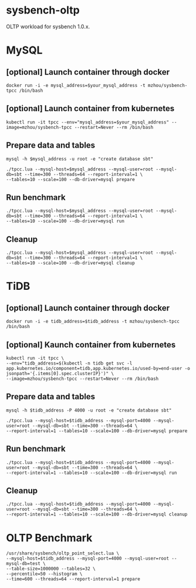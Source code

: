# sysbench-oltp

OLTP workload for sysbench 1.0.x.

# MySQL 

## [optional] Launch container through docker

```
docker run -i -e mysql_address=$your_mysql_address -t mzhou/sysbench-tpcc /bin/bash
```

## [optional] Launch container from kubernetes 

```
kubectl run -it tpcc --env="mysql_address=$your_mysql_address" --image=mzhou/sysbench-tpcc --restart=Never --rm /bin/bash 
```

## Prepare data and tables

```
mysql -h $mysql_address -u root -e "create database sbt"

./tpcc.lua --mysql-host=$mysql_address --mysql-user=root --mysql-db=sbt --time=300 --threads=64 --report-interval=1 \
--tables=10 --scale=100 --db-driver=mysql prepare
```


## Run benchmark

```
./tpcc.lua --mysql-host=$mysql_address --mysql-user=root --mysql-db=sbt --time=300 --threads=64 --report-interval=1 \
--tables=10 --scale=100 --db-driver=mysql run
```

## Cleanup 

```
./tpcc.lua --mysql-host=$mysql_address --mysql-user=root --mysql-db=sbt --time=300 --threads=64 --report-interval=1 \
--tables=10 --scale=100 --db-driver=mysql cleanup
```

# TiDB

## [optional] Launch container through docker

```
docker run -i -e tidb_address=$tidb_address -t mzhou/sysbench-tpcc /bin/bash
```

## [optional] Kaunch container from kubernetes
 
```
kubectl run -it tpcc \
--env="tidb_address=$(kubectl -n tidb get svc -l app.kubernetes.io/component=tidb,app.kubernetes.io/used-by=end-user -o jsonpath='{.items[0].spec.clusterIP}')" \
--image=mzhou/sysbench-tpcc --restart=Never --rm /bin/bash 
```

## Prepare data and tables

```
mysql -h $tidb_address -P 4000 -u root -e "create database sbt"

./tpcc.lua --mysql-host=$tidb_address --mysql-port=4000 --mysql-user=root --mysql-db=sbt --time=300 --threads=64 \
--report-interval=1 --tables=10 --scale=100 --db-driver=mysql prepare
```

## Run benchmark

```
./tpcc.lua --mysql-host=$tidb_address --mysql-port=4000 --mysql-user=root --mysql-db=sbt --time=300 --threads=64 \
--report-interval=1 --tables=10 --scale=100 --db-driver=mysql run
```

## Cleanup 

```
./tpcc.lua --mysql-host=$tidb_address --mysql-port=4000 --mysql-user=root --mysql-db=sbt --time=300 --threads=64 \
--report-interval=1 --tables=10 --scale=100 --db-driver=mysql cleanup
```


# OLTP Benchmark

```
/usr/share/sysbench/oltp_point_select.lua \
--mysql-host=$tidb_address --mysql-port=4000 --mysql-user=root --mysql-db=test \
--table-size=1000000 --tables=32 \
--percentile=50 --histogram \
--time=600 --threads=64 --report-interval=1 prepare
```